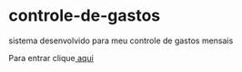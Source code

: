 # controle-de-gastos
sistema desenvolvido para meu controle de gastos mensais

<p>Para entrar clique<a href="index.html"> aqui</a></p>
